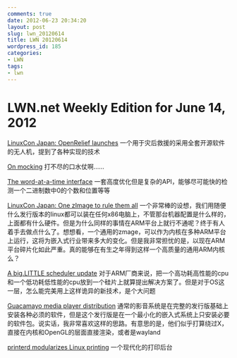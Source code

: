 ```yaml
---
comments: true
date: 2012-06-23 20:34:20
layout: post
slug: lwn_20120614
title: LWN 20120614
wordpress_id: 185
categories:
- LWN
tags:
- lwn
---
```


# LWN.net Weekly Edition for June 14, 2012


[LinuxCon Japan: OpenRelief launches](http://lwn.net/Articles/501490/)
一个用于灾后救援的采用全套开源软件的无人机，提到了各种实现的技术

[On mocking](http://lwn.net/Articles/501670/)
打不尽的口水仗啊……

[The word-at-a-time interface](http://lwn.net/Articles/501492/)
一套高度优化但是复杂的API，能够尽可能快的检测一个二进制数中0的个数和位置等等

[LinuxCon Japan: One zImage to rule them all](http://lwn.net/Articles/501696/)
一个非常棒的设想，我们用随便什么发行版本的linux都可以装在任何x86电脑上，不管那台机器配置是什么样的，上面都有什么硬件。但是为什么同样的事情在ARM平台上就行不通呢？终于有人着手去做点什么了。想想看，一个通用的zmage，可以作为内核在多种ARM平台上运行，这将为嵌入式行业带来多大的变化。但是我非常担忧的是，以现在ARM平台碎片化如此严重。真的能够在有生之年得到这样一个高质量的通用ARM内核么？

[A big.LITTLE scheduler update](http://lwn.net/Articles/501501/)
对于ARM厂商来说，把一个高功耗高性能的cpu和一个低功耗低性能的cpu放到一个硅片上就算提出解决方案了。但是对于OS这一层，怎么能完美用上这样诡异的新技术，是个大问题

[Guacamayo media player distribution](http://lwn.net/Articles/501493/)
通常的影音系统是在完整的发行版基础上安装各种必须的软件，但是这个发行版是在一个最小化的嵌入式系统上只安装必要的软件包。说实话，我非常喜欢这样的思路。有意思的是，他们似乎打算绕过X，直接在内核和OpenGL的层面直接渲染，或者是wayland

[printerd modularizes Linux printing](http://lwn.net/Articles/501504/)
一个现代化的打印后台


